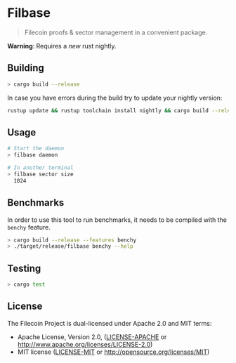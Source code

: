 # Filbase

> Filecoin proofs & sector management in a convenient package.


**Warning**: Requires a _new_ rust nightly.


## Building

```sh
> cargo build --release
```

In case you have errors during the build try to update your nightly version:

```sh
rustup update && rustup toolchain install nightly && cargo build --release
```

## Usage

```sh
# Start the daemon
> filbase daemon

# In another terminal
> filbase sector size
  1024
```

## Benchmarks

In order to use this tool to run benchmarks, it needs to be compiled with the `benchy` feature.

```sh
> cargo build --release --features benchy
> ./target/release/filbase benchy --help
```


## Testing

```sh
> cargo test
```

## License

The Filecoin Project is dual-licensed under Apache 2.0 and MIT terms:

- Apache License, Version 2.0, ([LICENSE-APACHE](LICENSE-APACHE) or http://www.apache.org/licenses/LICENSE-2.0)
- MIT license ([LICENSE-MIT](LICENSE-MIT) or http://opensource.org/licenses/MIT)
